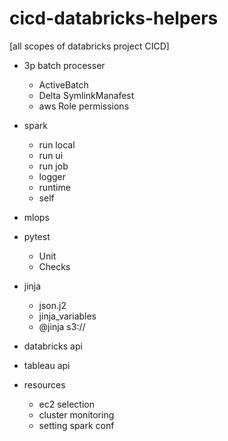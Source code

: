 # cicd-databricks-helpers
[all scopes of databricks project CICD]

- 3p batch processer
  * ActiveBatch
  * Delta SymlinkManafest
  * aws Role permissions
    
- spark
  * run local
  * run ui
  * run job
  * logger
  * runtime
  * self
    
- mlops
  
- pytest
  * Unit
  * Checks
    
- jinja
  * json.j2
  * jinja_variables
  * @jinja s3://

- databricks api
  
- tableau api
  
- resources
  * ec2 selection
  * cluster monitoring
  * setting spark conf
